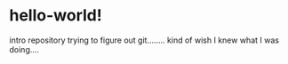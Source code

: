 # hello-world!
intro repository
trying to figure out git........
kind of wish I knew what I was doing....
